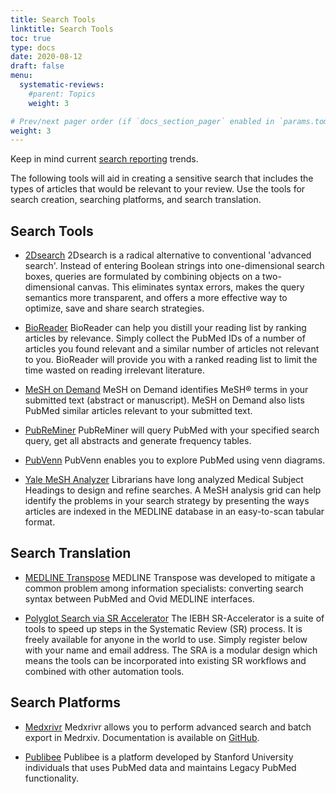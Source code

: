```yaml
---
title: Search Tools
linktitle: Search Tools
toc: true
type: docs
date: 2020-08-12
draft: false
menu:
  systematic-reviews:
    #parent: Topics
    weight: 3

# Prev/next pager order (if `docs_section_pager` enabled in `params.toml`)
weight: 3
---
```


Keep in mind current [search reporting](https://osf.io/ygn9w/) trends.

The following tools will aid in creating a sensitive search that includes the types of articles that would be relevant to your review. Use the tools for search creation, searching platforms, and search translation. 



## Search Tools
* [2Dsearch](https://app.2dsearch.com/)
2Dsearch is a radical alternative to conventional 'advanced search'. Instead of entering Boolean strings into one-dimensional search boxes, queries are formulated by combining objects on a two-dimensional canvas. This eliminates syntax errors, makes the query semantics more transparent, and offers a more effective way to optimize, save and share search strategies.

* [BioReader](http://www.cbs.dtu.dk/services/BioReader/)
BioReader can help you distill your reading list by ranking articles by relevance. Simply collect the PubMed IDs of a number of articles you found relevant and a similar number of articles not relevant to you. BioReader will provide you with a ranked reading list to limit the time wasted on reading irrelevant literature.


* [MeSH on Demand](https://meshb.nlm.nih.gov/MeSHonDemand)
MeSH on Demand identifies MeSH® terms in your submitted text (abstract or manuscript). MeSH on Demand also lists PubMed similar articles relevant to your submitted text.


* [PubReMiner](https://hgserver2.amc.nl/cgi-bin/miner/miner2.cgi)
PubReMiner will query PubMed with your specified search query, get all abstracts and generate frequency tables.

* [PubVenn](https://pubvenn.appspot.com/)
PubVenn enables you to explore PubMed using venn diagrams.

* [Yale MeSH Analyzer](http://mesh.med.yale.edu/)
Librarians have long analyzed Medical Subject Headings to design and refine searches. A MeSH analysis grid can help identify the problems in your search strategy by presenting the ways articles are indexed in the MEDLINE database in an easy-to-scan tabular format.
## Search Translation

* [MEDLINE Transpose](https://medlinetranspose.github.io/)
MEDLINE Transpose was developed to mitigate a common problem among information specialists: converting search syntax between PubMed and Ovid MEDLINE interfaces.

* [Polyglot Search via SR Accelerator](http://sr-accelerator.com/#/polyglot)
The IEBH SR-Accelerator is a suite of tools to speed up steps in the Systematic Review (SR) process. It is freely available for anyone in the world to use. Simply register below with your name and email address. The SRA is a modular design which means the tools can be incorporated into existing SR workflows and combined with other automation tools.
## Search Platforms

* [Medxrivr](https://mcguinlu.shinyapps.io/medrxivr/)
Medxrivr allows you to perform advanced search and batch export in Medrxiv. Documentation is available on [GitHub](https://mcguinlu.github.io/medrxivr/index.html).

* [Publibee](https://www.publibee.com)
Publibee is a platform developed by Stanford University individuals that uses PubMed data and maintains Legacy PubMed functionality.


